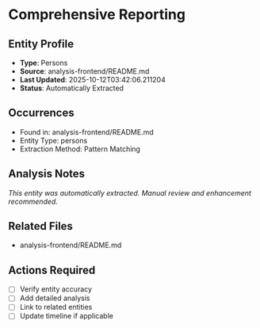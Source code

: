 # Comprehensive Reporting

## Entity Profile
- **Type**: Persons
- **Source**: analysis-frontend/README.md
- **Last Updated**: 2025-10-12T03:42:06.211204
- **Status**: Automatically Extracted

## Occurrences
- Found in: analysis-frontend/README.md
- Entity Type: persons
- Extraction Method: Pattern Matching

## Analysis Notes
*This entity was automatically extracted. Manual review and enhancement recommended.*

## Related Files
- analysis-frontend/README.md

## Actions Required
- [ ] Verify entity accuracy
- [ ] Add detailed analysis
- [ ] Link to related entities
- [ ] Update timeline if applicable

